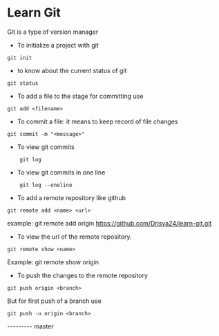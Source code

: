 # Learn Git


Git is a type of  version manager

* To initialize a project with git
```
git init
```

* to know about the current status of git 

```
git status
```
* To add a file to the stage for committing use 

```
git add <filename>
```

* To commit a file: it means to keep record of file changes

```
git commit -m "<message>"
```

* To view git commits

```
    git log
```

* To view git commits in one line

```
    git log --oneline
```

* To add a remote repository like github

```
git remote add <name> <url>
```
example: git remote add origin https://github.com/Drisya24/learn-git.git

* To view the url of the remote repository.

```
git remote show <name>
```
Example: git remote show origin

* To push the changes to the remote repository

```
git push origin <branch>
```
But for first push of a branch use

```
git push -u origin <branch>
``` 




--------- master
       